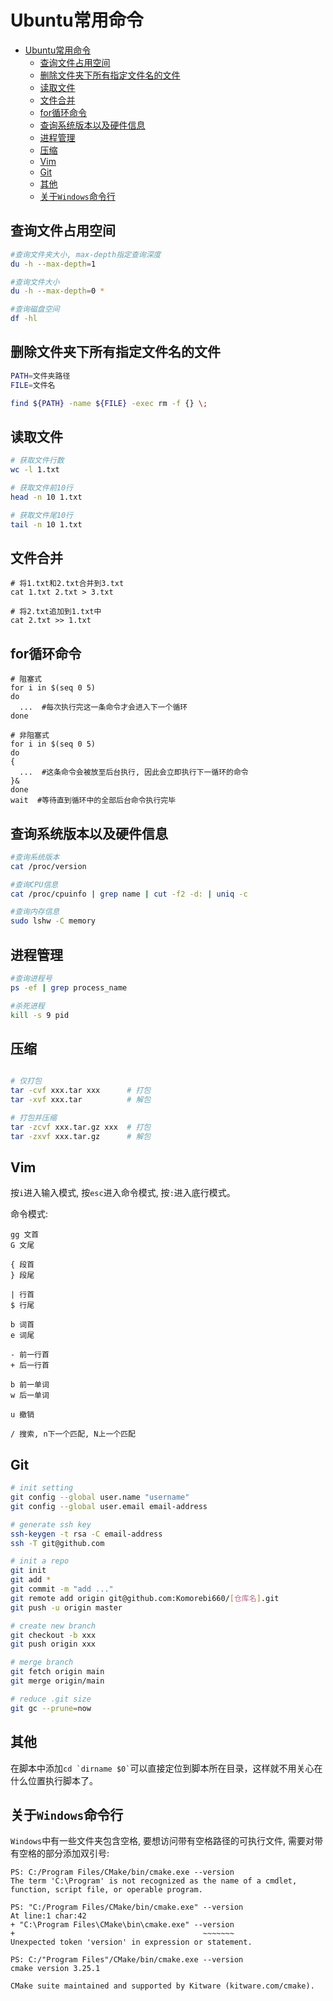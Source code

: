 # Ubuntu常用命令

- [Ubuntu常用命令](#ubuntu常用命令)
  - [查询文件占用空间](#查询文件占用空间)
  - [删除文件夹下所有指定文件名的文件](#删除文件夹下所有指定文件名的文件)
  - [读取文件](#读取文件)
  - [文件合并](#文件合并)
  - [for循环命令](#for循环命令)
  - [查询系统版本以及硬件信息](#查询系统版本以及硬件信息)
  - [进程管理](#进程管理)
  - [压缩](#压缩)
  - [Vim](#vim)
  - [Git](#git)
  - [其他](#其他)
  - [关于`Windows`命令行](#关于windows命令行)

## 查询文件占用空间

```bash
#查询文件夹大小, max-depth指定查询深度
du -h --max-depth=1

#查询文件大小
du -h --max-depth=0 *

#查询磁盘空间
df -hl
```

## 删除文件夹下所有指定文件名的文件

```bash
PATH=文件夹路径
FILE=文件名

find ${PATH} -name ${FILE} -exec rm -f {} \;
```

## 读取文件

```bash
# 获取文件行数
wc -l 1.txt

# 获取文件前10行
head -n 10 1.txt

# 获取文件尾10行
tail -n 10 1.txt
```

## 文件合并

```
# 将1.txt和2.txt合并到3.txt
cat 1.txt 2.txt > 3.txt

# 将2.txt追加到1.txt中
cat 2.txt >> 1.txt
```

## for循环命令

```
# 阻塞式
for i in $(seq 0 5)
do
  ...  #每次执行完这一条命令才会进入下一个循环
done

# 非阻塞式
for i in $(seq 0 5)
do
{
  ...  #这条命令会被放至后台执行, 因此会立即执行下一循环的命令
}&
done
wait  #等待直到循环中的全部后台命令执行完毕
```

## 查询系统版本以及硬件信息

```bash
#查询系统版本
cat /proc/version

#查询CPU信息
cat /proc/cpuinfo | grep name | cut -f2 -d: | uniq -c

#查询内存信息
sudo lshw -C memory
```

## 进程管理

```bash
#查询进程号
ps -ef | grep process_name

#杀死进程
kill -s 9 pid
```

## 压缩

```bash

# 仅打包
tar -cvf xxx.tar xxx      # 打包
tar -xvf xxx.tar          # 解包

# 打包并压缩
tar -zcvf xxx.tar.gz xxx  # 打包
tar -zxvf xxx.tar.gz      # 解包
```

## Vim

按`i`进入输入模式, 按`esc`进入命令模式, 按`:`进入底行模式。

命令模式:

```
gg 文首
G 文尾

{ 段首
} 段尾

| 行首
$ 行尾

b 词首
e 词尾

- 前一行首
+ 后一行首

b 前一单词
w 后一单词

u 撤销

/ 搜索, n下一个匹配, N上一个匹配
```

## Git

```bash
# init setting
git config --global user.name "username"
git config --global user.email email-address

# generate ssh key
ssh-keygen -t rsa -C email-address
ssh -T git@github.com

# init a repo
git init
git add *
git commit -m "add ..."
git remote add origin git@github.com:Komorebi660/[仓库名].git
git push -u origin master

# create new branch
git checkout -b xxx
git push origin xxx

# merge branch
git fetch origin main
git merge origin/main

# reduce .git size
git gc --prune=now
```

## 其他

在脚本中添加``` cd `dirname $0` ```可以直接定位到脚本所在目录，这样就不用关心在什么位置执行脚本了。

## 关于`Windows`命令行

`Windows`中有一些文件夹包含空格, 要想访问带有空格路径的可执行文件, 需要对带有空格的部分添加双引号:

```
PS: C:/Program Files/CMake/bin/cmake.exe --version
The term 'C:\Program' is not recognized as the name of a cmdlet, function, script file, or operable program.

PS: "C:/Program Files/CMake/bin/cmake.exe" --version
At line:1 char:42
+ "C:\Program Files\CMake\bin\cmake.exe" --version
+                                          ~~~~~~~
Unexpected token 'version' in expression or statement.

PS: C:/"Program Files"/CMake/bin/cmake.exe --version
cmake version 3.25.1

CMake suite maintained and supported by Kitware (kitware.com/cmake).
```
